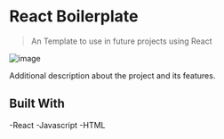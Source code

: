 # React Boilerplate

> An Template to use in future projects using React

![image](https://user-images.githubusercontent.com/59938389/129577987-74cc896a-c99e-4ede-b21d-baa589bb82f7.png)

Additional description about the project and its features.

## Built With

-React
-Javascript
-HTML
